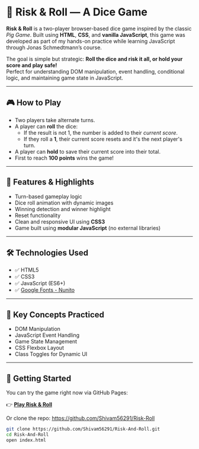 # 🎲 Risk & Roll — A Dice Game

**Risk & Roll** is a two-player browser-based dice game inspired by the classic *Pig Game*. Built using **HTML**, **CSS**, and **vanilla JavaScript**, this game was developed as part of my hands-on practice while learning JavaScript through Jonas Schmedtmann’s course.

The goal is simple but strategic: **Roll the dice and risk it all, or hold your score and play safe!**  
Perfect for understanding DOM manipulation, event handling, conditional logic, and maintaining game state in JavaScript.

---

## 🎮 How to Play

- Two players take alternate turns.
- A player can **roll** the dice:
  - If the result is not 1, the number is added to their *current score*.
  - If they roll a **1**, their current score resets and it's the next player's turn.
- A player can **hold** to save their current score into their total.
- First to reach **100 points** wins the game!

---

## 🧠 Features & Highlights

- Turn-based gameplay logic
- Dice roll animation with dynamic images
- Winning detection and winner highlight
- Reset functionality
- Clean and responsive UI using **CSS3**
- Game built using **modular JavaScript** (no external libraries)

---

## 🛠️ Technologies Used

- ✅ HTML5  
- ✅ CSS3  
- ✅ JavaScript (ES6+)  
- ✅ [Google Fonts - Nunito](https://fonts.google.com/specimen/Nunito)

---


## 🧠 Key Concepts Practiced

- DOM Manipulation
- JavaScript Event Handling
- Game State Management
- CSS Flexbox Layout
- Class Toggles for Dynamic UI

---

## 🚀 Getting Started

You can try the game right now via GitHub Pages:

👉 **[Play Risk & Roll](https://shivam56291.github.io/Risk-Roll/)** 

Or clone the repo: https://github.com/Shivam56291/Risk-Roll

```bash
git clone https://github.com/Shivam56291/Risk-And-Roll.git
cd Risk-And-Roll
open index.html
